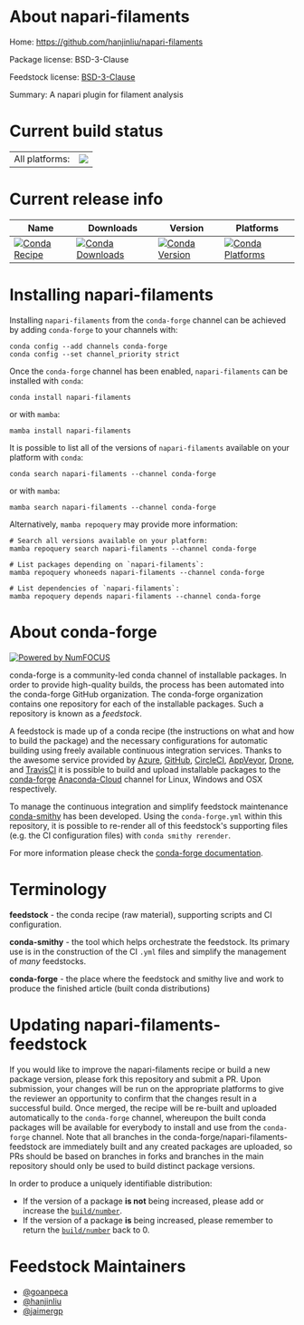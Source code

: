 About napari-filaments
======================

Home: https://github.com/hanjinliu/napari-filaments

Package license: BSD-3-Clause

Feedstock license: [BSD-3-Clause](https://github.com/conda-forge/napari-filaments-feedstock/blob/main/LICENSE.txt)

Summary: A napari plugin for filament analysis

Current build status
====================


<table><tr><td>All platforms:</td>
    <td>
      <a href="https://dev.azure.com/conda-forge/feedstock-builds/_build/latest?definitionId=16655&branchName=main">
        <img src="https://dev.azure.com/conda-forge/feedstock-builds/_apis/build/status/napari-filaments-feedstock?branchName=main">
      </a>
    </td>
  </tr>
</table>

Current release info
====================

| Name | Downloads | Version | Platforms |
| --- | --- | --- | --- |
| [![Conda Recipe](https://img.shields.io/badge/recipe-napari--filaments-green.svg)](https://anaconda.org/conda-forge/napari-filaments) | [![Conda Downloads](https://img.shields.io/conda/dn/conda-forge/napari-filaments.svg)](https://anaconda.org/conda-forge/napari-filaments) | [![Conda Version](https://img.shields.io/conda/vn/conda-forge/napari-filaments.svg)](https://anaconda.org/conda-forge/napari-filaments) | [![Conda Platforms](https://img.shields.io/conda/pn/conda-forge/napari-filaments.svg)](https://anaconda.org/conda-forge/napari-filaments) |

Installing napari-filaments
===========================

Installing `napari-filaments` from the `conda-forge` channel can be achieved by adding `conda-forge` to your channels with:

```
conda config --add channels conda-forge
conda config --set channel_priority strict
```

Once the `conda-forge` channel has been enabled, `napari-filaments` can be installed with `conda`:

```
conda install napari-filaments
```

or with `mamba`:

```
mamba install napari-filaments
```

It is possible to list all of the versions of `napari-filaments` available on your platform with `conda`:

```
conda search napari-filaments --channel conda-forge
```

or with `mamba`:

```
mamba search napari-filaments --channel conda-forge
```

Alternatively, `mamba repoquery` may provide more information:

```
# Search all versions available on your platform:
mamba repoquery search napari-filaments --channel conda-forge

# List packages depending on `napari-filaments`:
mamba repoquery whoneeds napari-filaments --channel conda-forge

# List dependencies of `napari-filaments`:
mamba repoquery depends napari-filaments --channel conda-forge
```


About conda-forge
=================

[![Powered by
NumFOCUS](https://img.shields.io/badge/powered%20by-NumFOCUS-orange.svg?style=flat&colorA=E1523D&colorB=007D8A)](https://numfocus.org)

conda-forge is a community-led conda channel of installable packages.
In order to provide high-quality builds, the process has been automated into the
conda-forge GitHub organization. The conda-forge organization contains one repository
for each of the installable packages. Such a repository is known as a *feedstock*.

A feedstock is made up of a conda recipe (the instructions on what and how to build
the package) and the necessary configurations for automatic building using freely
available continuous integration services. Thanks to the awesome service provided by
[Azure](https://azure.microsoft.com/en-us/services/devops/), [GitHub](https://github.com/),
[CircleCI](https://circleci.com/), [AppVeyor](https://www.appveyor.com/),
[Drone](https://cloud.drone.io/welcome), and [TravisCI](https://travis-ci.com/)
it is possible to build and upload installable packages to the
[conda-forge](https://anaconda.org/conda-forge) [Anaconda-Cloud](https://anaconda.org/)
channel for Linux, Windows and OSX respectively.

To manage the continuous integration and simplify feedstock maintenance
[conda-smithy](https://github.com/conda-forge/conda-smithy) has been developed.
Using the ``conda-forge.yml`` within this repository, it is possible to re-render all of
this feedstock's supporting files (e.g. the CI configuration files) with ``conda smithy rerender``.

For more information please check the [conda-forge documentation](https://conda-forge.org/docs/).

Terminology
===========

**feedstock** - the conda recipe (raw material), supporting scripts and CI configuration.

**conda-smithy** - the tool which helps orchestrate the feedstock.
                   Its primary use is in the construction of the CI ``.yml`` files
                   and simplify the management of *many* feedstocks.

**conda-forge** - the place where the feedstock and smithy live and work to
                  produce the finished article (built conda distributions)


Updating napari-filaments-feedstock
===================================

If you would like to improve the napari-filaments recipe or build a new
package version, please fork this repository and submit a PR. Upon submission,
your changes will be run on the appropriate platforms to give the reviewer an
opportunity to confirm that the changes result in a successful build. Once
merged, the recipe will be re-built and uploaded automatically to the
`conda-forge` channel, whereupon the built conda packages will be available for
everybody to install and use from the `conda-forge` channel.
Note that all branches in the conda-forge/napari-filaments-feedstock are
immediately built and any created packages are uploaded, so PRs should be based
on branches in forks and branches in the main repository should only be used to
build distinct package versions.

In order to produce a uniquely identifiable distribution:
 * If the version of a package **is not** being increased, please add or increase
   the [``build/number``](https://docs.conda.io/projects/conda-build/en/latest/resources/define-metadata.html#build-number-and-string).
 * If the version of a package **is** being increased, please remember to return
   the [``build/number``](https://docs.conda.io/projects/conda-build/en/latest/resources/define-metadata.html#build-number-and-string)
   back to 0.

Feedstock Maintainers
=====================

* [@goanpeca](https://github.com/goanpeca/)
* [@hanjinliu](https://github.com/hanjinliu/)
* [@jaimergp](https://github.com/jaimergp/)

